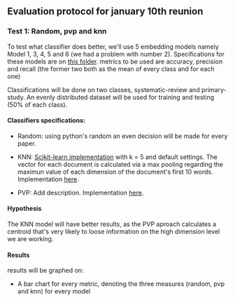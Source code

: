 ## Evaluation protocol for january 10th reunion

### **Test 1:** Random, pvp and knn

To test what classifier does better, we'll use 5 embedding models namely Model 1, 3, 4, 5 and 6 (we had a problem with number 2). Specifications for these models are on [this folder](/Epistemonikos/LanguageModels/SkipGram/Advanced/TrainedModels). metrics to be used are accuracy, precision and recall (the former two both as the mean of every class and for each one)

Classifications will be done on two classes, systematic-review and primary-study. An evenly distributed dataset will be used for training and testing (50% of each class).

#### Classifiers specifications:

- Random: using python's random an even decision will be made for every paper.

- KNN: [Scikit-learn implementation](http://scikit-learn.org/stable/modules/generated/sklearn.neighbors.KNeighborsClassifier.html#sklearn.neighbors.KNeighborsClassifier) with k = 5 and default settings. The vector for each document is calculated via a max pooling regarding the maximun value of each dimension of the document's first 10 words. Implementation [here](/Epistemonikos/ModelsEvaluation/PaperClassification/KNNClassification).

- PVP: Add description. Implementation [here](/Epistemonikos/ModelsEvaluation/PaperClassification/PVPClassification).

#### Hypothesis

The KNN model will have better results, as the PVP aproach calculates a centroid that's very likely to loose information on the high dimension level we are working.

#### Results

results will be graphed on:

- A bar chart for every metric, denoting the three measures (random, pvp and knn) for every model

